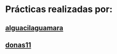 # Prácticas realizadas por:
##  [alguacilaguamara](https://github.com/alguacilaguamara)
##  [donas11](https://github.com/donas11)
